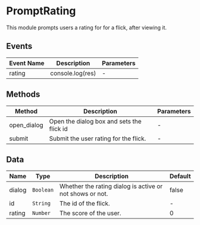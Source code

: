 # PromptRating

This module prompts users a rating for for a flick, after viewing it.

## Events

<!-- @vuese:PromptRating:events:start -->
|Event Name|Description|Parameters|
|---|---|---|
|rating|console.log(res)|-|

<!-- @vuese:PromptRating:events:end -->


## Methods

<!-- @vuese:PromptRating:methods:start -->
|Method|Description|Parameters|
|---|---|---|
|open_dialog|Open the dialog box and sets the flick id|-|
|submit|Submit the user rating for the flick.|-|

<!-- @vuese:PromptRating:methods:end -->


## Data

<!-- @vuese:PromptRating:data:start -->
|Name|Type|Description|Default|
|---|---|---|---|
|dialog|`Boolean`|Whether the rating dialog is active or not shows or not.|false|
|id|`String`|The id of the flick.|-|
|rating|`Number`|The score of the user.|0|

<!-- @vuese:PromptRating:data:end -->


